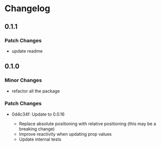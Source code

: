 # Changelog

## 0.1.1

### Patch Changes

- update readme

## 0.1.0

### Minor Changes

- refactor all the package

### Patch Changes

- 0d4c34f: Update to 0.0.16

  - Replace absolute positioning with relative positioning (this may be a breaking change)
  - Improve reactivity when updating prop values
  - Update internal tests
